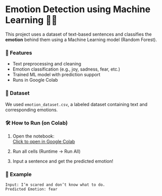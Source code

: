 # Emotion Detection using Machine Learning 🤖💬

This project uses a dataset of text-based sentences and classifies the **emotion** behind them using a Machine Learning model (Random Forest).

### 🚀 Features
- Text preprocessing and cleaning
- Emotion classification (e.g., joy, sadness, fear, etc.)
- Trained ML model with prediction support
- Runs in Google Colab

### 🧠 Dataset
We used `emotion_dataset.csv`, a labeled dataset containing text and corresponding emotions.

### 🛠️ How to Run (on Colab)
1. Open the notebook:  
   [Click to open in Google Colab](https://colab.research.google.com/github/Jyothsnaguthula01/emotion-detection/blob/main/emotion_detector.ipynb)

2. Run all cells (Runtime → Run All)

3. Input a sentence and get the predicted emotion!

### 📝 Example
```text
Input: I’m scared and don’t know what to do.
Predicted Emotion: fear

